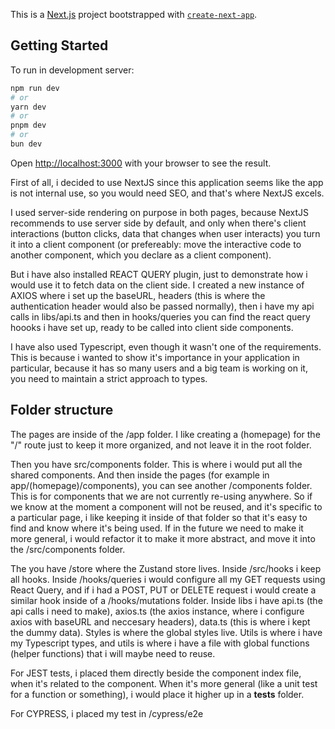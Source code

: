 This is a [Next.js](https://nextjs.org) project bootstrapped with [`create-next-app`](https://nextjs.org/docs/app/api-reference/cli/create-next-app).

## Getting Started

To run in development server:

```bash
npm run dev
# or
yarn dev
# or
pnpm dev
# or
bun dev
```

Open [http://localhost:3000](http://localhost:3000) with your browser to see the result.

First of all, i decided to use NextJS since this application seems like the app is not internal use, so you would need SEO, and that's where NextJS excels.

I used server-side rendering on purpose in both pages, because NextJS recommends to use server side by default, and only when there's client interactions (button clicks, data that changes when user interacts) you turn it into a client component (or prefereably: move the interactive code to another component, which you declare as a client component).

But i have also installed REACT QUERY plugin, just to demonstrate how i would use it to fetch data on the client side. I created a new instance of AXIOS where i set up the baseURL, headers (this is where the authentication header would also be passed normally), then i have my api calls in libs/api.ts and then in hooks/queries you can find the react query hoooks i have set up, ready to be called into client side components.

I have also used Typescript, even though it wasn't one of the requirements. This is because i wanted to show it's importance in your application in particular, because it has so many users and a big team is working on it, you need to maintain a strict approach to types.

## Folder structure

The pages are inside of the /app folder. I like creating a (homepage) for the "/" route just to keep it more organized, and not leave it in the root folder.

Then you have src/components folder. This is where i would put all the shared components. And then inside the pages (for example in app/(homepage)/components), you can see another /components folder. This is for components that we are not currently re-using anywhere. So if we know at the moment a component will not be reused, and it's specific to a particular page, i like keeping it inside of that folder so that it's easy to find and know where it's being used. If in the future we need to make it more general, i would refactor it to make it more abstract, and move it into the /src/components folder.

The you have /store where the Zustand store lives. Inside /src/hooks i keep all hooks. Inside /hooks/queries i would configure all my GET requests using React Query, and if i had a POST, PUT or DELETE request i would create a similar hook inside of a /hooks/mutations folder. Inside libs i have api.ts (the api calls i need to make), axios.ts (the axios instance, where i configure axios with baseURL and neccesary headers), data.ts (this is where i kept the dummy data). Styles is where the global styles live. Utils is where i have my Typescript types, and utils is where i have a file with global functions (helper functions) that i will maybe need to reuse.

For JEST tests, i placed them directly beside the component index file, when it's related to the component. When it's more general (like a unit test for a function or something), i would place it higher up in a **tests** folder.

For CYPRESS, i placed my test in /cypress/e2e

